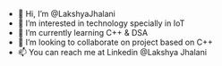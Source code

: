 - 👋 Hi, I’m @LakshyaJhalani
- 👀 I’m interested in technology specially in IoT
- 🌱 I’m currently learning C++ & DSA
- 💞️ I’m looking to collaborate on project based on C++
- 📫 You can reach me at Linkedin @Lakshya Jhalani

<!---
LakshyaJhalani/LakshyaJhalani is a ✨ special ✨ repository because its `README.md` (this file) appears on your GitHub profile.
You can click the Preview link to take a look at your changes.
--->
